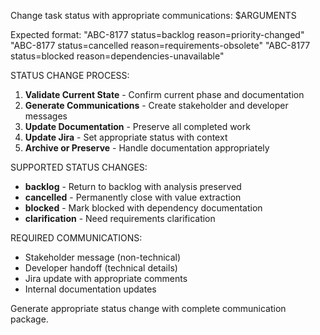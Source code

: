 Change task status with appropriate communications: $ARGUMENTS

Expected format: "ABC-8177 status=backlog reason=priority-changed"
"ABC-8177 status=cancelled reason=requirements-obsolete"
"ABC-8177 status=blocked reason=dependencies-unavailable"

STATUS CHANGE PROCESS:

1. **Validate Current State** - Confirm current phase and documentation
2. **Generate Communications** - Create stakeholder and developer messages
3. **Update Documentation** - Preserve all completed work
4. **Update Jira** - Set appropriate status with context
5. **Archive or Preserve** - Handle documentation appropriately

SUPPORTED STATUS CHANGES:

- **backlog** - Return to backlog with analysis preserved
- **cancelled** - Permanently close with value extraction
- **blocked** - Mark blocked with dependency documentation
- **clarification** - Need requirements clarification

REQUIRED COMMUNICATIONS:

- Stakeholder message (non-technical)
- Developer handoff (technical details)
- Jira update with appropriate comments
- Internal documentation updates

Generate appropriate status change with complete communication package.
